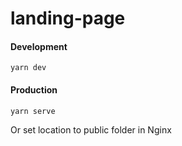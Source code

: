 # landing-page

#### Development

```
yarn dev
```

#### Production

```
yarn serve
```

Or set location to public folder in Nginx
